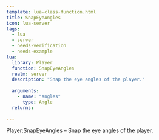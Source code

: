 ```yaml
---
template: lua-class-function.html
title: SnapEyeAngles
icon: lua-server
tags:
  - lua
  - server
  - needs-verification
  - needs-example
lua:
  library: Player
  function: SnapEyeAngles
  realm: server
  description: "Snap the eye angles of the player."
  
  arguments:
    - name: "angles"
      type: Angle
  returns:
    
---
```


<div class="lua__search__keywords">
Player:SnapEyeAngles &#x2013; Snap the eye angles of the player.
</div>
